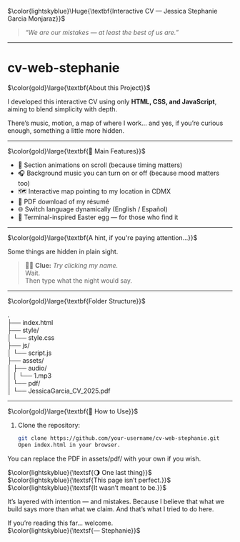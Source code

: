 $\color{lightskyblue}\Huge{\textbf{Interactive CV — Jessica Stephanie Garcia Monjaraz}}$

> *“We are our mistakes — at least the best of us are.”* 

---

# cv-web-stephanie  

$\color{gold}\large{\textbf{About this Project}}$

I developed this interactive CV using only **HTML, CSS, and JavaScript**, aiming to blend simplicity with depth.  

There’s music, motion, a map of where I work… and yes, if you’re curious enough, something a little more hidden.

---

$\color{gold}\large{\textbf{🚀 Main Features}}$

- 🎨 Section animations on scroll (because timing matters)
- 🎧 Background music you can turn on or off (because mood matters too)
- 🗺️ Interactive map pointing to my location in CDMX
- 📄 PDF download of my résumé  
- 🌐 Switch language dynamically (English / Español)
- 🔐 Terminal-inspired Easter egg — for those who find it

---
$\color{gold}\large{\textbf{A hint, if you're paying attention...}}$

Some things are hidden in plain sight.

> 🕵️‍♀️ **Clue:** _Try clicking my name._  
> Wait.  
> Then type what the night would say.

---

$\color{gold}\large{\textbf{Folder Structure}}$

.  
├── index.html  
├── style/  
│ └── style.css  
├── js/  
│ └── script.js  
├── assets/  
│ ├── audio/  
│ │ └── 1.mp3  
│ └── pdf/  
│ └── JessicaGarcia_CV_2025.pdf  


---
$\color{gold}\large{\textbf{💾 How to Use}}$


1. Clone the repository:
   ```bash
   git clone https://github.com/your-username/cv-web-stephanie.git  
   Open index.html in your browser.  

You can replace the PDF in assets/pdf/ with your own if you wish.

$\color{lightskyblue}{\textsf{🌖 One last thing}}$  
$\color{lightskyblue}{\textsf{This page isn’t perfect.}}$  
$\color{lightskyblue}{\textsf{It wasn’t meant to be.}}$

It’s layered with intention — and mistakes.
Because I believe that what we build says more than what we claim.
And that’s what I tried to do here.

If you’re reading this far…
welcome.  
$\color{lightskyblue}{\textsf{— Stephanie}}$



